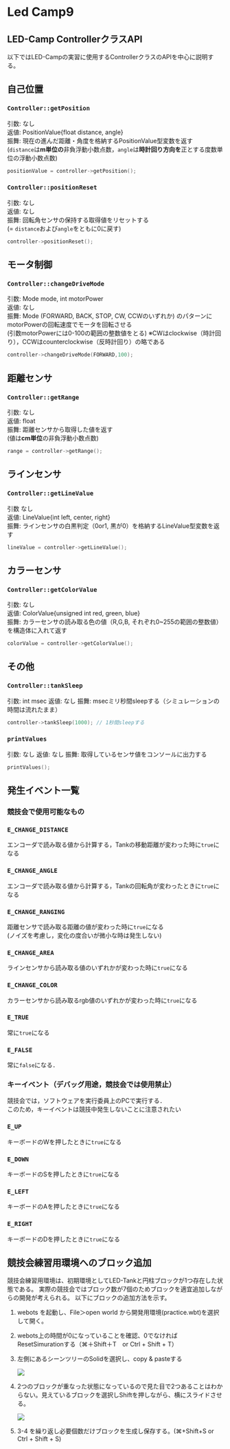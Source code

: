 # Led Camp9

## LED-Camp ControllerクラスAPI

以下ではLED-Campの実習に使用するControllerクラスのAPIを中心に説明する。


## 自己位置

### **`Controller::getPosition`**

引数: なし  
返値: PositionValue{float distance, angle}  
振舞: 現在の進んだ距離・角度を格納するPositionValue型変数を返す  
(`distance`は**m単位の**非負浮動小数点数，`angle`は**時計回り方向を**正とする度数単位の浮動小数点数)

```cpp
positionValue = controller->getPosition();
```

### **`Controller::positionReset`**

引数: なし  
返値: なし  
振舞: 回転角センサの保持する取得値をリセットする  
(= `distance`および`angle`をともに0に戻す)

```cpp
controller->positionReset();
```


## モータ制御

### **`Controller::changeDriveMode`**


引数: Mode mode, int motorPower  
返値: なし  
振舞: Mode (FORWARD, BACK, STOP, CW, CCWのいずれか) のパターンにmotorPowerの回転速度でモータを回転させる  
(引数motorPowerには0-100の範囲の整数値をとる)
※CWはclockwise（時計回り），CCWはcounterclockwise（反時計回り）の略である

```cpp
controller->changeDriveMode(FORWARD,100);
```

## 距離センサ

### **`Controller::getRange`**

引数: なし  
返値: float  
振舞: 距離センサから取得した値を返す    
(値は**cm単位**の非負浮動小数点数)

```cpp
range = controller->getRange();
```

## ラインセンサ

### **`Controller::getLineValue`**


引数 なし  
返値: LineValue{int left, center, right}  
振舞: ラインセンサの白黒判定（0or1, 黒が0）を格納するLineValue型変数を返す  

```cpp
lineValue = controller->getLineValue();
```


## カラーセンサ

### **`Controller::getColorValue`**

引数: なし  
返値: ColorValue{unsigned int red, green, blue}  
振舞: カラーセンサの読み取る色の値（R,G,B, それぞれ0~255の範囲の整数値）を構造体に入れて返す  

```cpp
colorValue = controller->getColorValue();
```

## その他

### **`Controller::tankSleep`**

引数: int msec
返値: なし
振舞: msecミリ秒間sleepする（シミュレーションの時間は流れたまま）

```cpp
controller->tankSleep(1000); // 1秒間sleepする
```

### **`printValues`**

引数: なし
返値: なし
振舞: 取得しているセンサ値をコンソールに出力する

```cpp
printValues();
```

## 発生イベント一覧

### 競技会で使用可能なもの
### **`E_CHANGE_DISTANCE`**
エンコーダで読み取る値から計算する，Tankの移動距離が変わった時に`true`になる
### **`E_CHANGE_ANGLE`**
エンコーダで読み取る値から計算する，Tankの回転角が変わったときに`true`になる
### **`E_CHANGE_RANGING`**
距離センサで読み取る距離の値が変わった時に`true`になる  
(ノイズを考慮し，変化の度合いが微小な時は発生しない)
### **`E_CHANGE_AREA`**
ラインセンサから読み取る値のいずれかが変わった時に`true`になる
### **`E_CHANGE_COLOR`**
カラーセンサから読み取るrgb値のいずれかが変わった時に`true`になる
### **`E_TRUE`**
常に`true`になる
### **`E_FALSE`**
常に`false`になる．

### キーイベント（デバッグ用途，競技会では使用禁止）
競技会では，ソフトウェアを実行委員上のPCで実行する．  
このため，キーイベントは競技中発生しないことに注意されたい
### **`E_UP`**
キーボードのWを押したときに`true`になる
### **`E_DOWN`**
キーボードのSを押したときに`true`になる
### **`E_LEFT`**
キーボードのAを押したときに`true`になる
### **`E_RIGHT`**
キーボードのDを押したときに`true`になる
## 競技会練習用環境へのブロック追加

競技会練習用環境は、初期環境としてLED-Tankと円柱ブロックが1つ存在した状態である。
実際の競技会ではブロック数が7個のためブロックを適宜追加しながらの開発が考えられる。 
以下にブロックの追加方法を示す。

1. webots を起動し、File＞open world から開発用環境(practice.wbt)を選択して開く。

2. webots上の時間が0になっていることを確認、0でなければResetSimurationする（⌘＋Shift＋T　or Ctrl + Shift + T）

3. 左側にあるシーンツリーのSolidを選択し、copy & pasteする
    <p><img src="./doc_imgs/copy_solid.png"/></p>

4. 2つのブロックが重なった状態になっているので見た目で2つあることはわからない。見えているブロックを選択しShiftを押しながら、横にスライドさせる。
    <p><img src="./doc_imgs/solid_slide.png"/></p>

5. 3-4 を繰り返し必要個数だけブロックを生成し保存する。(⌘+Shift+S or Ctrl + Shift + S)
